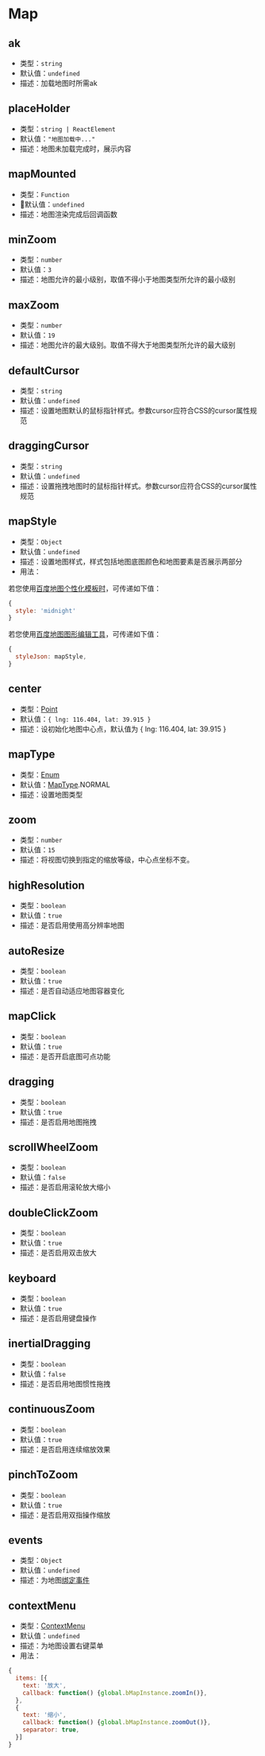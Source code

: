 # Map

## ak
* 类型：`string`
* 默认值：`undefined`
* 描述：加载地图时所需ak

## placeHolder
* 类型：`string | ReactElement`
* 默认值：`"地图加载中..."`
* 描述：地图未加载完成时，展示内容

## mapMounted
* 类型：`Function`
* 默认值：`undefined`
* 描述：地图渲染完成后回调函数

## minZoom
* 类型：`number`
* 默认值：`3`
* 描述：地图允许的最小级别，取值不得小于地图类型所允许的最小级别

## maxZoom
* 类型：`number`
* 默认值：`19`
* 描述：地图允许的最大级别。取值不得大于地图类型所允许的最大级别

## defaultCursor
* 类型：`string`
* 默认值：`undefined`
* 描述：设置地图默认的鼠标指针样式。参数cursor应符合CSS的cursor属性规范

## draggingCursor
* 类型：`string`
* 默认值：`undefined`
* 描述：设置拖拽地图时的鼠标指针样式。参数cursor应符合CSS的cursor属性规范

## mapStyle
* 类型：`Object`
* 默认值：`undefined`
* 描述：设置地图样式，样式包括地图底图颜色和地图要素是否展示两部分
* 用法：

若您使用[百度地图个性化模板时](http://lbsyun.baidu.com/custom/list.htm)，可传递如下值：

``` js
{
  style: 'midnight'
}
```

若您使用[百度地图图形编辑工具](http://lbsyun.baidu.com/img-editor.html)，可传递如下值：

``` js
{
  styleJson: mapStyle,
}
```

## center
* 类型：[Point](/api/#point)
* 默认值：`{ lng: 116.404, lat: 39.915 }`
* 描述：设初始化地图中心点，默认值为 { lng: 116.404, lat: 39.915 }

## mapType
* 类型：[Enum](/guide/constants.html#maptype)
* 默认值：[MapType](/guide/constants.html#maptype).NORMAL
* 描述：设置地图类型

## zoom
* 类型：`number`
* 默认值：`15`
* 描述：将视图切换到指定的缩放等级，中心点坐标不变。

## highResolution
* 类型：`boolean`
* 默认值：`true`
* 描述：是否启用使用高分辨率地图

## autoResize
* 类型：`boolean`
* 默认值：`true`
* 描述：是否自动适应地图容器变化

## mapClick
* 类型：`boolean`
* 默认值：`true`
* 描述：是否开启底图可点功能

## dragging
* 类型：`boolean`
* 默认值：`true`
* 描述：是否启用地图拖拽

## scrollWheelZoom
* 类型：`boolean`
* 默认值：`false`
* 描述：是否启用滚轮放大缩小

## doubleClickZoom
* 类型：`boolean`
* 默认值：`true`
* 描述：是否启用双击放大

## keyboard
* 类型：`boolean`
* 默认值：`true`
* 描述：是否启用键盘操作

## inertialDragging
* 类型：`boolean`
* 默认值：`false`
* 描述：是否启用地图惯性拖拽

## continuousZoom
* 类型：`boolean`
* 默认值：`true`
* 描述：是否启用连续缩放效果

## pinchToZoom
* 类型：`boolean`
* 默认值：`true`
* 描述：是否启用双指操作缩放

## events
* 类型：`Object`
* 默认值：`undefined`
* 描述：为地图[绑定事件](http://lbsyun.baidu.com/cms/jsapi/reference/jsapi_reference_3_0.html#a0b0)

## contextMenu
* 类型：[ContextMenu](/api/#contextmenu)
* 默认值：`undefined`
* 描述：为地图设置右键菜单
* 用法：

``` js
{
  items: [{
    text: '放大',
    callback: function() {global.bMapInstance.zoomIn()},
  },
  {
    text: '缩小',
    callback: function() {global.bMapInstance.zoomOut()},
    separator: true,
  }]
}
```